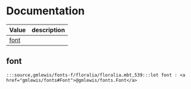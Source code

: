 # Documentation
|Value|description|
|---|---|
|[font](#font)||

## font

```moonbit
:::source,gmlewis/fonts-f/floralia/floralia.mbt,539:::let font : <a href="gmlewis/fonts#Font">@gmlewis/fonts.Font</a>
```

